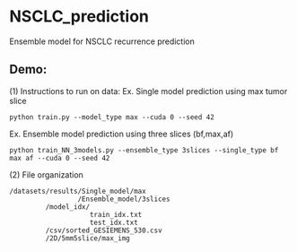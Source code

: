 # NSCLC_prediction
Ensemble model for NSCLC recurrence prediction

## Demo:
(1) Instructions to run on data:
Ex. Single model prediction using max tumor slice

    python train.py --model_type max --cuda 0 --seed 42

Ex. Ensemble model prediction using three slices (bf,max,af)

    python train_NN_3models.py --ensemble_type 3slices --single_type bf max af --cuda 0 --seed 42

(2)  File organization

    /datasets/results/Single_model/max
                     /Ensemble_model/3slices
             /model_idx/
                        train_idx.txt
                        test_idx.txt
             /csv/sorted_GESIEMENS_530.csv
             /2D/5mm5slice/max_img
